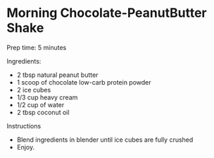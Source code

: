 # Morning Chocolate-PeanutButter Shake

Prep time: 5 minutes

Ingredients:
* 2 tbsp natural peanut butter
* 1 scoop of chocolate low-carb protein powder
* 2 ice cubes
* 1/3 cup heavy cream
* 1/2 cup of water
* 2 tbsp coconut oil

Instructions
* Blend ingredients in blender until ice cubes are fully crushed
* Enjoy.


